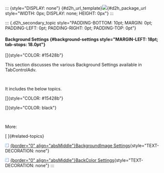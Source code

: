 ::: {style="DISPLAY: none"}
[](ms-xhelp:///?Id=d2h_url_template){#d2h_url_template}![](!package_url!){#d2h_package_url style="WIDTH: 0px; DISPLAY: none; HEIGHT: 0px"}
:::

::: {.d2h_secondary_topic style="PADDING-BOTTOM: 10pt; MARGIN: 0pt; PADDING-LEFT: 0pt; PADDING-RIGHT: 0pt; PADDING-TOP: 0pt"}
#### Background Settings {#background-settings style="MARGIN-LEFT: 18pt; tab-stops: 18.0pt"}

[]{style="COLOR: #15428b"} 

This section discusses the various Background Settings available in TabControlAdv.

 

It includes the below topics.

[]{style="COLOR: #15428b"} 

[]{style="COLOR: black"} 

 

More:

[ ]{#related-topics}

[![](button.gif){border="0" align="absMiddle"}BackgroundImage Settings](ms-xhelp:///?Id=6247203b-f7d3-47f7-9789-9e3c3b9ee641){style="TEXT-DECORATION: none"}

[![](button.gif){border="0" align="absMiddle"}BackColor Settings](ms-xhelp:///?Id=dbcf6709-fbf3-4471-926c-c38ec3a811e8){style="TEXT-DECORATION: none"}
:::
